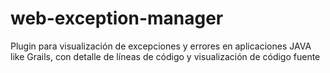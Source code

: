 web-exception-manager
=====================

Plugin para visualización de excepciones y errores en aplicaciones JAVA like Grails, con detalle de líneas de código y visualización de código fuente
